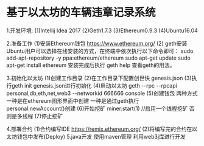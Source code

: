 # 基于以太坊的车辆违章记录系统

1.开发环境:
(1)Intellij Idea 2017
(2)Geth1.7.3
(3)Ethereum0.9.3
(4)Ubuntu16.04

2.准备工作
(1)安装Ethereum钱包  https://www.ethereum.org/
(2) geth安装 
Ubuntu用户可以选择在线安装的方式，在终端中依次执行以下命令即可：
sudo add-apt-repository -y ppa:ethereum/ethereum
sudo apt-get update
sudo apt-get install ethereum
安装完成后执行 geth help 查看geth的用法。

3.初始化以太坊
(1)创建工作目录
(2)在工作目录下配置创世快 genesis.json 
(3)执行geth init genesis.json进行初始化
(4)启动以太坊 geth --rpc --rpcapi personal,db,eth,net,web3 --networkid 666666 console
(5)创建钱包 两种方式 一种是在ethereum图形界面中创建 一种是通过geth执行 personal.newAccount()创建
(6)开始挖矿 miner.start(1) //启用一个线程挖矿 否则是多线程
(7)停止挖矿

4.部署合约
(1)合约编写IDE https://remix.ethereum.org/
(2)将编写完的合约在以太坊钱包中发布(Deploy)
5.java开发
使用maven管理 利用web3j库进行开发 
